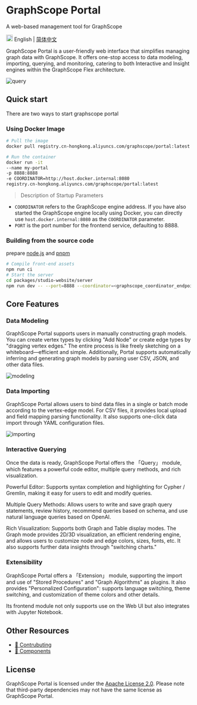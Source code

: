 # GraphScope Portal

A web-based management tool for GraphScope

<!-- [![Version](https://badgen.net/npm/v/@graphscope/studio-query)](https://www.npmjs.com/@graphscope/studio-query)
![Latest commit](https://badgen.net/github/last-commit/graphscope/portal) -->

<img src="https://gw.alipayobjects.com/zos/antfincdn/R8sN%24GNdh6/language.svg" width="18"> English | [简体中文](./README.zh-CN.md)

GraphScope Portal is a user-friendly web interface that simplifies managing graph data with GraphScope. It offers one-stop access to data modeling, importing, querying, and monitoring, catering to both Interactive and Insight engines within the GraphScope Flex architecture.

![query](https://img.alicdn.com/imgextra/i3/O1CN015kMEu71soPJ8fuhy2_!!6000000005813-0-tps-3424-1636.jpg)

## Quick start

There are two ways to start graphscope portal

### Using Docker Image

```bash
# Pull the image
docker pull registry.cn-hongkong.aliyuncs.com/graphscope/portal:latest
```

```bash
# Run the container
docker run -it
--name my-portal
-p 8888:8888
-e COORDINATOR=http://host.docker.internal:8080
registry.cn-hongkong.aliyuncs.com/graphscope/portal:latest
```

> Description of Startup Parameters

- `COORDINATOR` refers to the GraphScope engine address. If you have also started the GraphScope engine locally using Docker, you can directly use `host.docker.internal:8080` as the `COORDINATOR` parameter.
- `PORT` is the port number for the frontend service, defaulting to 8888.

### Building from the source code

prepare [node.js](https://nodejs.org/en) and [pnpm](https://pnpm.io/installation#using-npm)

```bash
# Compile front-end assets
npm run ci
# Start the server
cd packages/studio-website/server
npm run dev -- --port=8888 --coordinator=<graphscope_coordinator_endpoint> --cypher_endpoint=<graphscope_cypher_endpoint>
```

## Core Features

### Data Modeling

GraphScope Portal supports users in manually constructing graph models. You can create vertex types by clicking "Add Node" or create edge types by "dragging vertex edges." The entire process is like freely sketching on a whiteboard—efficient and simple. Additionally, Portal supports automatically inferring and generating graph models by parsing user CSV, JSON, and other data files.

![modeling](https://img.alicdn.com/imgextra/i1/O1CN01Msfdm820qFpaF6Ku6_!!6000000006900-0-tps-3572-1912.jpg)

### Data Importing

GraphScope Portal allows users to bind data files in a single or batch mode according to the vertex-edge model. For CSV files, it provides local upload and field mapping parsing functionality. It also supports one-click data import through YAML configuration files.

![importing](https://img.alicdn.com/imgextra/i2/O1CN01VZlwwK1K5nnW6MPF7_!!6000000001113-0-tps-3554-1914.jpg)

### Interactive Querying

Once the data is ready, GraphScope Portal offers the 「Query」 module, which features a powerful code editor, multiple query methods, and rich visualization.

Powerful Editor: Supports syntax completion and highlighting for Cypher / Gremlin, making it easy for users to edit and modify queries.

Multiple Query Methods: Allows users to write and save graph query statements, review history, recommend queries based on schema, and use natural language queries based on OpenAI.

Rich Visualization: Supports both Graph and Table display modes. The Graph mode provides 2D/3D visualization, an efficient rendering engine, and allows users to customize node and edge colors, sizes, fonts, etc. It also supports further data insights through "switching charts."

### Extensibility

GraphScope Portal offers a 「Extension」 module, supporting the import and use of "Stored Procedures" and "Graph Algorithms" as plugins. It also provides "Personalized Configuration": supports language switching, theme switching, and customization of theme colors and other details.

Its frontend module not only supports use on the Web UI but also integrates with Jupyter Notebook.

## Other Resources

- [👏 Contrubuting]('./CONTRIBUTING.md')
- [ 🔧 Components](https://portal-bim.pages.dev/)

## License

GraphScope Portal is licensed under the [Apache License 2.0](https://www.apache.org/licenses/LICENSE-2.0). Please note that third-party dependencies may not have the same license as GraphScope Portal.
